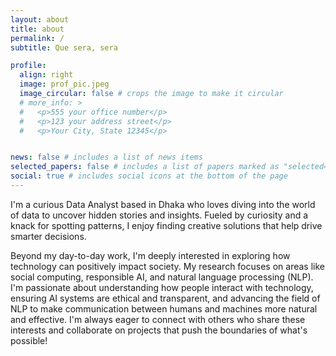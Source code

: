 ```yaml
---
layout: about
title: about
permalink: /
subtitle: Que sera, sera

profile:
  align: right
  image: prof_pic.jpeg
  image_circular: false # crops the image to make it circular
  # more_info: >
  #   <p>555 your office number</p>
  #   <p>123 your address street</p>
  #   <p>Your City, State 12345</p>


news: false # includes a list of news items
selected_papers: false # includes a list of papers marked as "selected={true}"
social: true # includes social icons at the bottom of the page
---
```


I'm a curious Data Analyst based in Dhaka who loves diving into the world of data to uncover hidden stories and insights. Fueled by curiosity and a knack for spotting patterns, I enjoy finding creative solutions that help drive smarter decisions.

Beyond my day-to-day work, I'm deeply interested in exploring how technology can positively impact society. My research focuses on areas like social computing, responsible AI, and natural language processing (NLP). I'm passionate about understanding how people interact with technology, ensuring AI systems are ethical and transparent, and advancing the field of NLP to make communication between humans and machines more natural and effective. I'm always eager to connect with others who share these interests and collaborate on projects that push the boundaries of what's possible!

<!-- Write your biography here. Tell the world about yourself. Link to your favorite [subreddit](http://reddit.com). You can put a picture in, too. The code is already in, just name your picture `prof_pic.jpg` and put it in the `img/` folder.

Put your address / P.O. box / other info right below your picture. You can also disable any of these elements by editing `profile` property of the YAML header of your `_pages/about.md`. Edit `_bibliography/papers.bib` and Jekyll will render your [publications page](/al-folio/publications/) automatically.

Link to your social media connections, too. This theme is set up to use [Font Awesome icons](https://fontawesome.com/) and [Academicons](https://jpswalsh.github.io/academicons/), like the ones below. Add your Facebook, Twitter, LinkedIn, Google Scholar, or just disable all of them. -->
